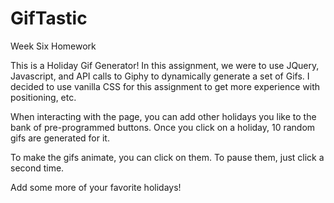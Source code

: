 # GifTastic
Week Six Homework

This is a Holiday Gif Generator! In this assignment, we were to use JQuery, Javascript, and API calls to Giphy to dynamically generate a set of Gifs. I decided to use vanilla CSS for this assignment to get more experience with positioning, etc.

When interacting with the page, you can add other holidays you like to the bank of pre-programmed buttons. Once you click on a holiday, 10 random gifs are generated for it.

To make the gifs animate, you can click on them. To pause them, just click a second time.

Add some more of your favorite holidays!
